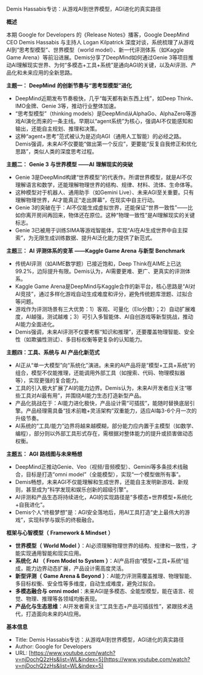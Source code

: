 Demis Hassabis专访：从游戏AI到世界模型，AGI进化的真实路径

  

**概述**

  

本期 Google for Developers 的《Release Notes》播客，Google DeepMind CEO Demis Hassabis 与主持人 Logan Kilpatrick 深度对谈，系统梳理了从游戏AI到“思考型模型”、世界模型（world model）、新一代评测体系（如Kaggle Game Arena）等前沿进展。Demis分享了DeepMind如何通过Genie 3等项目推动AI理解现实世界、为何“多模态+工具+系统”是通向AGI的关键，以及AI评测、产品化和未来应用的全新思路。

  

**主题一：** **DeepMind** **的创新节奏与“思考型模型”进化**

- DeepMind近期发布节奏极快，几乎“每天都有新东西上线”，如Deep Think、IMO金牌、Genie 3等，推动行业整体加速。
- “思考型模型”（thinking models）是DeepMind从AlphaGo、AlphaZero等游戏AI演化而来的一条主线。早期以“agent系统”为核心，强调AI不仅能感知和输出，还能自主规划、推理和决策。
- 这种“agent+思考”范式被认为是迈向AGI（通用人工智能）的必经之路。Demis强调，未来AI不仅要能“做出第一个反应”，更要能“反复自我修正和优化思路”，类似人类的深度思考过程。

  

**主题二：** **Genie 3** **与世界模型** **——AI** **理解现实的突破**

- Genie 3是DeepMind构建“世界模型”的代表作。所谓世界模型，就是AI不仅理解语言和数学，还能理解物理世界的结构、规律、材料、流体、生命体等。
- 这种模型对于机器人、通用助手（如Gemini Live）、未来AGI至关重要。只有理解物理世界，AI才能真正“走出屏幕”，在现实中自主行动。
- Genie 3的突破在于：AI不仅能生成虚拟世界，还能保证“世界一致性”——比如你离开房间再回来，物体还在原位。这种“物理一致性”是AI理解现实的关键标志。
- Genie 3已被用于训练SIMA等游戏智能体，实现“AI在AI生成世界中自主探索”，为无限生成训练数据、提升AI泛化能力提供了新范式。

  

**主题三：** **AI** **评测体系的变革** **——Kaggle Game Arena** **与新型** **Benchmark**

- 传统AI评测（如AIME数学题）已接近饱和，Deep Think在AIME上已达99.2%，边际提升有限。Demis认为，AI需要更难、更广、更真实的评测体系。
- Kaggle Game Arena是DeepMind与Kaggle合作的新平台，核心思路是“AI对AI竞技”，通过多样化游戏自动生成难度和评分，避免传统题库泄题、过拟合等问题。
- 游戏作为评测场景有三大优势：1）客观、可量化（Elo分数）；2）自动扩展难度，AI越强，测试越难；3）可引入多智能体、AI自创游戏等新型挑战，推动AI能力全面进化。
- Demis强调，未来AI评测不仅要考察“知识和推理”，还要覆盖物理智能、安全性（如欺骗性测试）、多目标权衡等更复杂的认知能力。

  

**主题四：工具、系统与** **AI** **产品化新范式**

- AI正从“单一大模型”向“系统化”演进。未来的AI产品将是“模型+工具+系统”的组合，模型不仅能推理，还能调用外部工具（如搜索、代码、物理模拟器等），实现更强的复合能力。
- 工具的引入极大扩展了AI的能力边界。Demis认为，未来AI开发者应关注“哪些工具对AI最有用”，并围绕AI能力生态打造新型产品。
- 产品化挑战在于：AI能力进化极快，产品设计需“可插拔”，能随时替换底层引擎。产品经理需具备“技术前瞻+灵活架构”双重能力，适应AI每3-6个月一次的升级节奏。
- AI系统的“工具/能力”边界将越来越模糊，部分能力应内置于主模型（如数学、编程），部分则以外部工具形式存在，需根据对整体能力的提升或损害做动态权衡。

  

**主题五：** **AGI** **路线图与未来畅想**

- DeepMind正推动Genie、Veo（视频/音频模型）、Gemini等多条技术线融合，目标是打造“omni model”（全能模型），实现“一个模型做所有事”。
- Demis畅想，未来AGI不仅能理解和生成世界，还能自主发明新游戏、新规则，甚至成为“科学发现和娱乐创新的超级引擎”。
- AI评测和产品生态将持续进化，AGI的实现路径是“多模态+世界模型+系统化+自我进化”。
- Demis个人“终极梦想”是：AGI安全落地后，用AI工具打造“史上最伟大的游戏”，实现科学与娱乐的终极融合。

  

**框架与心智模型（** **Framework & Mindset** **）**

- **世界模型（** **World Model** **）**：AI必须理解物理世界的结构、规律和一致性，才能实现通用智能和现实应用。
- **系统化** **AI** **（** **From Model to System** **）**：AI产品将由“模型+工具+系统”组成，能力边界动态扩展，产品设计需高度灵活。
- **新型评测（** **Game Arena & Beyond** **）**：AI能力评测需覆盖推理、物理智能、多目标权衡、安全性等多维度，自动生成难度，避免过拟合。
- **多模态融合与** **omni model**：未来AGI是多模态、全能型模型，能在语言、视觉、物理、推理等各领域均衡表现。
- **产品化与生态思维**：AI开发者需关注“工具生态+产品可插拔性”，紧跟技术迭代，打造面向未来的AI应用。

  

**基本信息**

- Title: Demis Hassabis专访：从游戏AI到世界模型，AGI进化的真实路径
- Author: Google for Developers
- URL: [https://www.youtube.com/watch?v=njDochQ2zHs&list=WL&index=5](https://www.youtube.com/watch?v=njDochQ2zHs&list=WL&index=5)
